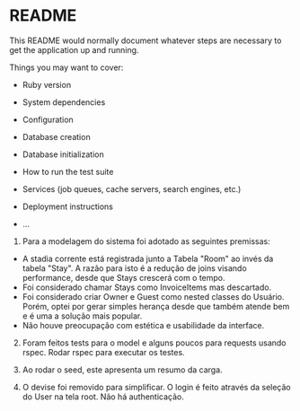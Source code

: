 # README

This README would normally document whatever steps are necessary to get the
application up and running.

Things you may want to cover:

* Ruby version

* System dependencies

* Configuration

* Database creation

* Database initialization

* How to run the test suite

* Services (job queues, cache servers, search engines, etc.)

* Deployment instructions

* ...


1. Para a modelagem do sistema foi adotado as seguintes premissas:
  - A stadia corrente está registrada junto a Tabela "Room" ao invés da tabela "Stay". A razão para isto é a redução de joins visando performance, desde que Stays crescerá com o tempo.
  - Foi considerado chamar Stays como InvoiceItems mas descartado.
  - Foi considerado criar Owner e Guest como nested classes do Usuário. Porém, optei por gerar simples herança desde que também atende bem e é uma a solução mais popular.
  - Não houve preocupação com estética e usabilidade da interface.
  
2. Foram feitos tests para o model e alguns poucos para requests usando rspec. Rodar rspec para executar os testes.

3. Ao rodar o seed, este apresenta um resumo da carga.

4. O devise foi removido para simplificar. O login é feito através da seleção do User na tela root. Não há authenticação.






  
